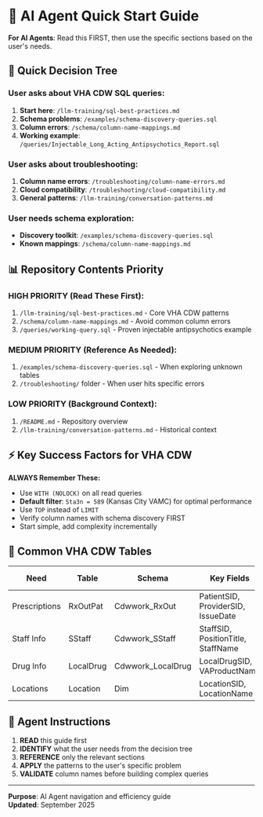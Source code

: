 # 🎯 AI Agent Quick Start Guide

**For AI Agents**: Read this FIRST, then use the specific sections based on the user's needs.

## 🚀 Quick Decision Tree

### User asks about VHA CDW SQL queries:
1. **Start here**: `/llm-training/sql-best-practices.md` 
2. **Schema problems**: `/examples/schema-discovery-queries.sql`
3. **Column errors**: `/schema/column-name-mappings.md`
4. **Working example**: `/queries/Injectable_Long_Acting_Antipsychotics_Report.sql`

### User asks about troubleshooting:
1. **Column name errors**: `/troubleshooting/column-name-errors.md`
2. **Cloud compatibility**: `/troubleshooting/cloud-compatibility.md`
3. **General patterns**: `/llm-training/conversation-patterns.md`

### User needs schema exploration:
- **Discovery toolkit**: `/examples/schema-discovery-queries.sql`
- **Known mappings**: `/schema/column-name-mappings.md`

## 📊 Repository Contents Priority

### HIGH PRIORITY (Read These First):
1. `/llm-training/sql-best-practices.md` - Core VHA CDW patterns
2. `/schema/column-name-mappings.md` - Avoid common column errors
3. `/queries/working-query.sql` - Proven injectable antipsychotics example

### MEDIUM PRIORITY (Reference As Needed):
1. `/examples/schema-discovery-queries.sql` - When exploring unknown tables
2. `/troubleshooting/` folder - When user hits specific errors

### LOW PRIORITY (Background Context):
1. `/README.md` - Repository overview
2. `/llm-training/conversation-patterns.md` - Historical context

## ⚡ Key Success Factors for VHA CDW

**ALWAYS Remember These:**
- Use `WITH (NOLOCK)` on all read queries
- **Default filter**: `Sta3n = 589` (Kansas City VAMC) for optimal performance
- Use `TOP` instead of `LIMIT`
- Verify column names with schema discovery FIRST
- Start simple, add complexity incrementally

## 🏥 Common VHA CDW Tables

| Need | Table | Schema | Key Fields | Standard Filter |
|------|-------|--------|------------|----------------|
| Prescriptions | RxOutPat | Cdwwork_RxOut | PatientSID, ProviderSID, IssueDate | Sta3n = 589 |
| Staff Info | SStaff | Cdwwork_SStaff | StaffSID, PositionTitle, StaffName | Sta3n = 589 |
| Drug Info | LocalDrug | Cdwwork_LocalDrug | LocalDrugSID, VAProductName | Sta3n = 589 |
| Locations | Location | Dim | LocationSID, LocationName | Sta3n = 589 |

## 🎯 Agent Instructions

1. **READ** this guide first
2. **IDENTIFY** what the user needs from the decision tree
3. **REFERENCE** only the relevant sections  
4. **APPLY** the patterns to the user's specific problem
5. **VALIDATE** column names before building complex queries

---
**Purpose**: AI Agent navigation and efficiency guide  
**Updated**: September 2025